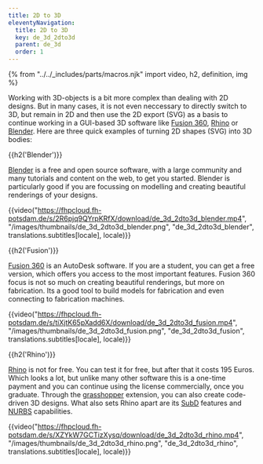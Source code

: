 ```yaml
---
title: 2D to 3D
eleventyNavigation:
  title: 2D to 3D
  key: de_3d_2dto3d
  parent: de_3d
  order: 1
---
```


{% from "../../_includes/parts/macros.njk" import video, h2, definition, img %}

Working with 3D-objects is a bit more complex than dealing with 2D designs. But in many cases, it is not even neccessary to directly switch to 3D, but remain in 2D and then use the 2D export (SVG) as a basis to continue working in a GUI-based 3D software like [Fusion 360](https://www.autodesk.com/products/fusion-360/overview), [Rhino](https://www.rhino3d.com/) or [Blender](https://www.blender.org/). Here are three quick examples of turning 2D shapes (SVG) into 3D bodies:

{{h2('Blender')}}

[Blender](https://www.blender.org/) is a free and open source software, with a large community and many tutorials and content on the web, to get you started. Blender is particularly good if you are focussing on modelling and creating beautiful renderings of your designs.

{{video("https://fhpcloud.fh-potsdam.de/s/2R6pjq9QYrpKRfX/download/de_3d_2dto3d_blender.mp4", "/images/thumbnails/de_3d_2dto3d_blender.png", "de_3d_2dto3d_blender", translations.subtitles[locale], locale)}}
<!--
de:https://fhpcloud.fh-potsdam.de/s/6WYz2RJegaPjEiJ
en:https://fhpcloud.fh-potsdam.de/s/2R6pjq9QYrpKRfX
-->

{{h2('Fusion')}}

[Fusion 360](https://www.autodesk.com/products/fusion-360/overview) is an AutoDesk software. If you are a student, you can get a free version, which offers you access to the most important features. Fusion 360 focus is not so much on creating beautiful renderings, but more on fabrication. Its a good tool to build models for fabrication and even connecting to fabrication machines.

{{video("https://fhpcloud.fh-potsdam.de/s/tiXjtK65pXadd6X/download/de_3d_2dto3d_fusion.mp4", "/images/thumbnails/de_3d_2dto3d_fusion.png", "de_3d_2dto3d_fusion", translations.subtitles[locale], locale)}}
<!--
de:https://fhpcloud.fh-potsdam.de/s/mta3dxMTyTXq836
en:https://fhpcloud.fh-potsdam.de/s/tiXjtK65pXadd6X
-->

{{h2('Rhino')}}

[Rhino](https://www.rhino3d.com/) is not for free. You can test it for free, but after that it costs 195 Euros. Which looks a lot, but unlike many other software this is a one-time payment and you can continue using the license commercially, once you graduate. Through the [grasshopper](https://www.rhino3d.com/6/new/grasshopper/) extension, you can also create code-driven 3D designs. What also sets Rhino apart are its [SubD](https://www.rhino3d.com/features/subd/) features and [NURBS](https://www.rhino3d.com/features/nurbs) capabilities.

{{video("https://fhpcloud.fh-potsdam.de/s/XZYkW7GCTizXysq/download/de_3d_2dto3d_rhino.mp4", "/images/thumbnails/de_3d_2dto3d_rhino.png", "de_3d_2dto3d_rhino", translations.subtitles[locale], locale)}}
<!--
de:https://fhpcloud.fh-potsdam.de/s/SGqBQdkQfBmdZX4
en:https://fhpcloud.fh-potsdam.de/s/XZYkW7GCTizXysq
-->
